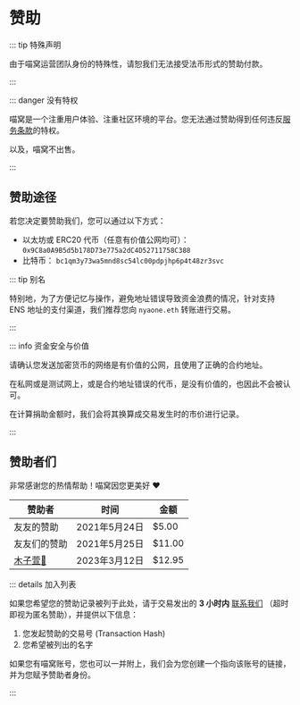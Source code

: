 # 赞助

::: tip 特殊声明

由于喵窝运营团队身份的特殊性，请恕我们无法接受法币形式的赞助付款。

:::

::: danger 没有特权

喵窝是一个注重用户体验、注重社区环境的平台。您无法通过赞助得到任何违反[服务条款](/tos/)的特权。

以及，喵窝不出售。

:::

## 赞助途径

若您决定要赞助我们，您可以通过以下方式：

- 以太坊或 ERC20 代币（任意有价值公网均可）： `0x9C8a0A9B5d5b178D73e775a2dC4D52711758C388`
- 比特币： `bc1qm3y73wa5mnd8sc54lc00pdpjhp6p4t48zr3svc`

::: tip 别名

特别地，为了方便记忆与操作，避免地址错误导致资金浪费的情况，针对支持 ENS 地址的支付渠道，我们推荐您向 `nyaone.eth` 转账进行交易。

:::

::: info 资金安全与价值

请确认您发送加密货币的网络是有价值的公网，且使用了正确的合约地址。

在私网或是测试网上，或是合约地址错误的代币，是没有价值的，也因此不会被认可。

在计算捐助金额时，我们会将其换算成交易发生时的市价进行记录。

:::

## 赞助者们

非常感谢您的热情帮助！喵窝因您更美好 ❤

| 赞助者       | 时间          | 金额   |
| ------------ | ------------- | ------ |
| 友友的赞助   | 2021年5月24日 | $5.00  |
| 友友们的赞助 | 2021年5月25日 | $11.00 |
| [木子萱🌸]    | 2023年3月12日 | $12.95 |

[木子萱🌸]: https://nya.one/@ooyeep

::: details 加入列表

如果您希望您的赞助记录被列于此处，请于交易发出的 **3 小时内** [联系我们](/contact/) （超时即视为匿名赞助），并提供以下信息：

1. 您发起赞助的交易号 (Transaction Hash)
2. 您希望被列出的名字

如果您有喵窝账号，您也可以一并附上，我们会为您创建一个指向该账号的链接，并为您赋予赞助者身份。

:::
